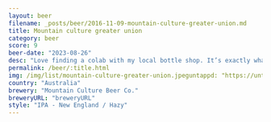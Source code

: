 ```yaml
---
layout: beer
filename: _posts/beer/2016-11-09-mountain-culture-greater-union.md
title: Mountain culture greater union
category: beer
score: 9
beer-date: "2023-08-26"
desc: "Love finding a colab with my local bottle shop. It’s exactly what you expect from a NEIPA. Juicy and smooth"
permalink: /beer/:title.html
img: /img/list/mountain-culture-greater-union.jpeguntappd: "https://untappd.com/b/mountain-culture-beer-co--greater-union/5150653"
country: "Australia"
brewery: "Mountain Culture Beer Co."
breweryURL: "breweryURL"
style: "IPA - New England / Hazy"
---
```

